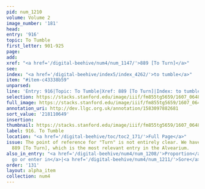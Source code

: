 ```yaml
---
pid: num_1210
volume: Volume 2
image_number: '181'
head:
entry: '916'
topic: To Tumble
first_letter: 901-925
page:
add:
xref: "<a href='/digital-beehive/num4/num_1147/'>889 [To Turn]</a>"
see:
index: "<a href='/digital-beehive/index5/index_4262/'>to tumble</a>"
item: "#item-c43338b59"
unparsed:
line: 'Entry: 916|Topic: To Tumble|Xref: 889 [To Turn]|Index: to tumble|#item-c43338b59'
selection: https://stacks.stanford.edu/image/iiif/fm855tg5659/1607_0648/387,649,2868,178/full/0/default.jpg
full_image: https://stacks.stanford.edu/image/iiif/fm855tg5659/1607_0648/full/full/0/default.jpg
annotation_uri: http://dev.llgc.org.uk/annotation/1583097882681
sort_value: '218110649'
insertion:
thumbnail: https://stacks.stanford.edu/image/iiif/fm855tg5659/1607_0648/387,649,600,180/250,/0/default.jpg
label: 916. To Tumble
location: "<a href='/digital-beehive/toc/toc2_171/'>Full Page</a>"
issue: The point of reference for "Turn" is not entirely clear. We have linked to
  889 [To Turn], which is the most relevant entry in the Alvearium.
also_in_entry: "<a href='/digital-beehive/num4/num_1208/'>Proportion</a>|<a href='/digital-beehive/num4/num_1209/'>To
  go or enter in</a>|<a href='/digital-beehive/num4/num_1211/'>Sore</a>|<a href='/digital-beehive/num4/num_1212/'>Swelling</a>"
order: '131'
layout: alpha_item
collection: num4
---
```

